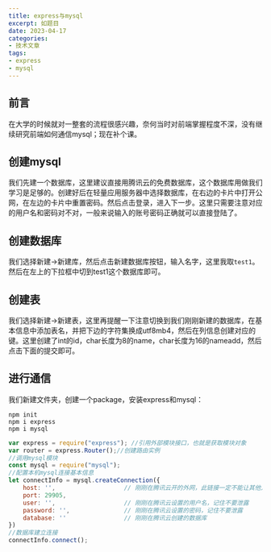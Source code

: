 ```yaml
---
title: express与mysql
excerpt: 如题目
date: 2023-04-17
categories:
- 技术文章
tags:
- express
- mysql
---
```


## 前言
在大学的时候就对一整套的流程很感兴趣，奈何当时对前端掌握程度不深，没有继续研究前端如何通信mysql；现在补个课。

## 创建mysql
我们先建一个数据库，这里建议直接用腾讯云的免费数据库，这个数据库用做我们学习是足够的。创建好后在轻量应用服务器中选择数据库，在右边的卡片中打开公网，在左边的卡片中重置密码。然后点击登录，进入下一步。这里只需要注意对应的用户名和密码对不对，一般来说输入的账号密码正确就可以直接登陆了。

## 创建数据库
我们选择新建->新建库，然后点击新建数据库按钮，输入名字，这里我取`test1`。然后在左上的下拉框中切到test1这个数据库即可。

## 创建表
我们选择新建->新建表，这里再提醒一下注意切换到我们刚刚新建的数据库，在基本信息中添加表名，并把下边的字符集换成utf8mb4，然后在列信息创建对应的键。这里创建了int的id，char长度为8的name，char长度为16的nameadd，然后点击下面的提交即可。

## 进行通信
我们新建文件夹，创建一个package，安装express和mysql：
```
npm init
npm i express
npm i mysql
```

```javascript
var express = require("express"); //引用外部模块接口，也就是获取模块对象
var router = express.Router();//创建路由实例
//调用mysql模块
const mysql = require("mysql");
//配置本机mysql连接基本信息
let connectInfo = mysql.createConnection({
	host: '',                   // 刚刚在腾讯云开的外网，此链接一定不能让其他人看到
	port: 29905,
	user: '',                   // 刚刚在腾讯云设置的用户名，记住不要泄露
	password: '',               // 刚刚在腾讯云设置的密码，记住不要泄露
	database: ''                // 刚刚在腾讯云创建的数据库
})
//数据库建立连接
connectInfo.connect();
```





